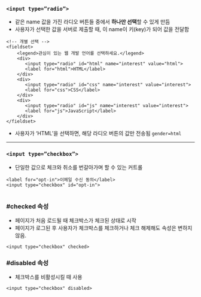 <h3 id="input-typeradio"><code>&lt;input type=”radio”&gt;</code></h3>
<ul>
<li>같은 name 값을 가진 라디오 버튼들 중에서 <strong>하나만 선택</strong>할 수 있게 만듬</li>
<li>사용자가 선택한 값을 서버로 제출할 때, 이 name이 키(key)가 되어 값을 전달함</li>
</ul>
<pre><code class="language-html">&lt;!-- 개별 선택 --&gt;
&lt;fieldset&gt;
    &lt;legend&gt;관심이 있는 웹 개발 언어를 선택하세요.&lt;/legend&gt;
    &lt;div&gt;
       &lt;input type=&quot;radio&quot; id=&quot;html&quot; name=&quot;interest&quot; value=&quot;html&quot;&gt;
       &lt;label for=&quot;html&quot;&gt;HTML&lt;/label&gt;
    &lt;/div&gt;
    &lt;div&gt;
       &lt;input type=&quot;radio&quot; id=&quot;css&quot; name=&quot;interest&quot; value=&quot;interest&quot;&gt;
       &lt;label for=&quot;css&quot;&gt;CSS&lt;/label&gt;
    &lt;/div&gt;
    &lt;div&gt;
       &lt;input type=&quot;radio&quot; id=&quot;js&quot; name=&quot;interest&quot; value=&quot;interest&quot;&gt;
       &lt;label for=&quot;js&quot;&gt;JavaScript&lt;/label&gt;
    &lt;/div&gt;
&lt;/fieldset&gt;</code></pre>
<ul>
<li>사용자가 ‘HTML’을 선택하면, 해당 라디오 버튼의 값만 전송됨 <code>gender=html</code></li>
</ul>
<hr />
<h3 id="input-typecheckbox"><code>&lt;input type=”checkbox”&gt;</code></h3>
<ul>
<li>단일한 값으로 체크와 취소를 번갈아가며 할 수 있는 커트롤</li>
</ul>
<pre><code class="language-html">&lt;label for=&quot;opt-in&quot;&gt;이메일 수신 동의&lt;/label&gt;
&lt;input type=&quot;checkbox&quot; id=&quot;opt-in&quot;&gt;</code></pre>
<p><img alt="" src="https://velog.velcdn.com/images/a700hui/post/95429222-6cd5-4664-9019-9478612a0b90/image.png" /></p>
<h3 id="checked-속성">#checked 속성</h3>
<ul>
<li>페이지가 처음 로드될 때 체크박스가 체크된 상태로 시작</li>
<li>페이지가 로그된 후 사용자가 체크박스를 체크하거나 체크 해제해도 속성은 변하지 않음.</li>
</ul>
<pre><code class="language-html">&lt;input type=&quot;checkbox&quot; checked&gt;</code></pre>
<h3 id="disabled-속성">#disabled 속성</h3>
<ul>
<li>체크박스를 비활성시킬 때 사용</li>
</ul>
<pre><code class="language-html">&lt;input type=&quot;checkbox&quot; disabled&gt;</code></pre>